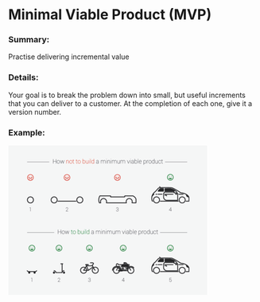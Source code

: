 # Minimal Viable Product (MVP)

### Summary:

Practise delivering incremental value
### Details:
Your goal is to break the problem down into small, but useful increments that you can deliver to a customer. At the completion of each one, give it a version number.

### Example:

![An example of MVP. Build a skateboard, then a scooter, then a bike, then a motorbike, then a car](images/mvp.png)
